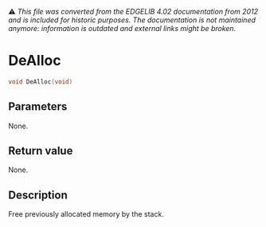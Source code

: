 :warning: _This file was converted from the EDGELIB 4.02 documentation from 2012 and is included for historic purposes. The documentation is not maintained anymore: information is outdated and external links might be broken._

# DeAlloc


```c++
void DeAlloc(void)
```

## Parameters
None.

## Return value
None.

## Description
Free previously allocated memory by the stack.

